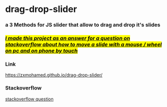<h1>drag-drop-slider</h1>
<h3>a 3 Methods for JS slider that allow to drag and drop it's slides</h3>
<h3><u><i><mark>I made this project as an answer for a question on stackoverflow about how to move a slide with a mouse / wheel on pc and on phone by touch</mark></i></u></h3>
<h3>Link</h3>
<a href="https://zxmohamed.github.io/drag-drop-slider/">https://zxmohamed.github.io/drag-drop-slider/</a>
<h3>Stackoverflow</h3>
<a href="https://stackoverflow.com/questions/79331271/how-do-i-move-a-slide-with-a-mouse-and-on-my-phone/79334393#79334393">stackoverflow question</a>
